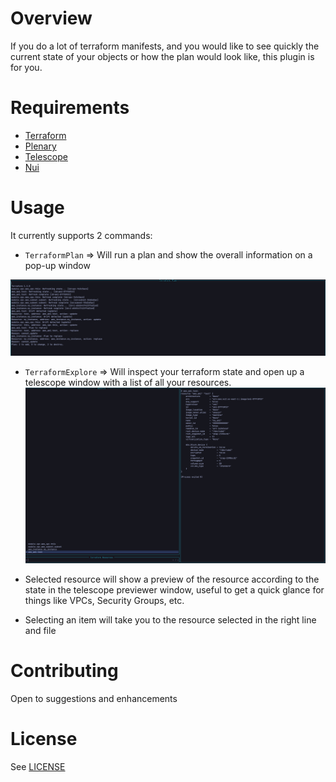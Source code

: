 # Overview

If you do a lot of terraform manifests, and you would like to see quickly the current state of your objects or how the plan would look like, this plugin is for you.

# Requirements

- [ Terraform ](https://developer.hashicorp.com/terraform/downloads)
- [ Plenary ](https://github.com/nvim-lua/plenary.nvim)
- [ Telescope ](https://github.com/nvim-telescope/telescope.nvim)
- [ Nui ](https://github.com/MunifTanjim/nui.nvim)

# Usage

It currently supports 2 commands:

- `TerraformPlan` => Will run a plan and show the overall information on a pop-up window

![Plan](terraform-plan.png)

- `TerraformExplore` => Will inspect your terraform state and open up a telescope window with a list of all your resources.
  ![Explorer](terraform-explore.png)

- Selected resource will show a preview of the resource according to the state in the telescope previewer window, useful to get a quick glance for things like VPCs, Security Groups, etc.

- Selecting an item will take you to the resource selected in the right line and file

# Contributing

Open to suggestions and enhancements

# License

See [LICENSE](LICENSE)
